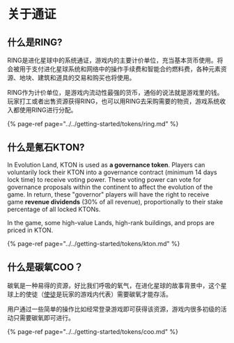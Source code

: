 # 关于通证

## **什么是RING?**

RING是进化星球中的系统通证，游戏内的主要计价单位，充当基本货币使用。将会被用于支付进化星球系统和网络中的操作手续费和智能合约燃料费，各种元素资源、地块、建筑和道具的交易和购买也将使用。

RING作为计价单位，是游戏内流动性最强的货币，通俗的说法就是游戏里的钱。玩家打工或者出售资源获得RING，也可以用RING去采购需要的物资，游戏系统收入都使用RING进行分配。

{% page-ref page="../../getting-started/tokens/ring.md" %}

## **什么是氪石KTON?**

In Evolution Land, KTON is used as **a governance token**. Players can voluntarily lock their KTON into a governance contract \(minimum 14 days lock time\) to receive voting power. These voting power can vote for governance proposals within the continent to affect the evolution of the game. In return, these "governor" players will have the right to receive game **revenue dividends** \(30% of all revenue\), proportionally to their stake percentage of all locked KTONs.

In the game, some high-value Lands, high-rank buildings, and props are priced in KTON.

{% page-ref page="../../getting-started/tokens/kton.md" %}

## **什么是碳氧COO？**

碳氧是一种易得的资源，好比我们呼吸的氧气，在进化星球的故事背景中，这个星球上的使徒（[使徒](/getting-started/game-entities/apostle)是玩家的游戏内代表）需要碳氧才能存活。

用户通过一些简单的操作比如经常登录游戏即可获得该资源，游戏内很多初级的活动只需要碳氧即可进行。 

{% page-ref page="../../getting-started/tokens/coo.md" %}

